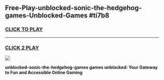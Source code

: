 
## Free-Play-unblocked-sonic-the-hedgehog-games-Unblocked-Games #ti7b8
<h3>
<a href="https://news.freeplayer.one?title=unblocked-sonic-the-hedgehog-games&ref=8M">CLICK TO PLAY</a></h3>
<hr>

<h3>
<a href="https://news.freeplayer.one?title=unblocked-sonic-the-hedgehog-games&ref=8M">CLICK 2 PLAY</a>
  
</h3>

<a href="https://news.freeplayer.one?title=unblocked-sonic-the-hedgehog-games&ref=8M"><img src="https://clearcache.store/games.png"></a>


**unblocked-sonic-the-hedgehog-games games unblocked: Your Gateway to Fun and Accessible Online Gaming**
